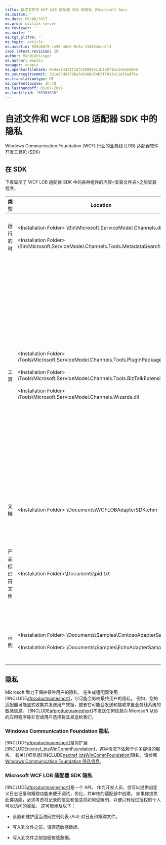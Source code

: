 ```yaml
---
title: 自述文件中 WCF LOB 适配器 SDK 和隐私 |Microsoft Docs
ms.custom: ''
ms.date: 06/08/2017
ms.prod: biztalk-server
ms.reviewer: ''
ms.suite: ''
ms.tgt_pltfrm: ''
ms.topic: article
ms.assetid: 539a88f9-ce59-46e6-8c9a-418484eabff4
caps.latest.revision: 29
author: MandiOhlinger
ms.author: mandia
manager: anneta
ms.openlocfilehash: 0edaa14431f1d75260958c1b145f1ec24ede5b08
ms.sourcegitcommit: 381e83d43796a345488d54b3f7413e11d56ad7be
ms.translationtype: MT
ms.contentlocale: zh-CN
ms.lasthandoff: 05/07/2019
ms.locfileid: "65363398"
---
```

# <a name="readme-and-privacy-in-the-wcf-lob-adapter-sdk"></a>自述文件和 WCF LOB 适配器 SDK 中的隐私
Windows Communication Foundation (WCF) 行业的业务线 (LOB) 适配器软件开发工具包 (SDK)  
  
## <a name="inside-the-sdk"></a>在 SDK  
 下表显示了 WCF LOB 适配器 SDK 中的各种组件的内容\<安装文件夹\>之后安装程序。  
  
|类型|Location|Description|  
|----------|--------------|-----------------|  
|运行的时|\<Installation Folder\> \Bin\Microsoft.ServiceModel.Channels.dll<br /><br /> \<Installation Folder\> \Bin\Microsoft.ServiceModel.Channels.Tools.MetadataSearchBrowse.dll|这些程序集包含运行时包括工具中使用的主窗体组件的基础。|  
|工具|\<Installation Folder\> \Tools\Microsoft.ServiceModel.Channels.Tools.PlugInPackage.dll<br /><br /> \<Installation Folder\> \Tools\Microsoft.ServiceModel.Channels.Tools.BizTalkExtension.dll<br /><br /> \<Installation Folder\> \Tools\Microsoft.ServiceModel.Channels.Wizards.dll|**添加适配器服务参考 Visual Studio 插件**<br /><br /> （.NET 项目 [右键单击]，添加适配器服务引用）<br /><br /> **使用适配器服务的 BizTalk 项目外接程序**<br /><br /> （BizTalk 项目 [右键单击]，添加，添加生成的项，使用适配器服务）<br /><br /> **WCF LOB 适配器开发向导**<br /><br /> (新文件，项目中，视觉对象C#，WCF LOB 适配器)|  
|文档|\<Installation Folder\> \Documents\WCFLOBAdapterSDK.chm|此文件包含概念内容和此版本的托管的参考内容。|  
|产品标识符文件|\<Installation Folder\>\Documents\pid.txt|此文件包含 WCF LOB 适配器 SDK 的产品标识符。 联系 Microsoft 客户服务和支持 (CSS) 时，请使用此产品标识符作为参考。|  
|示例|\<Installation Folder\> \Documents\Samples\ContosoAdapterSample.zip<br /><br /> \<Installation Folder\> \Documents\Samples\EchoAdapterSample.zip|示例文件夹包含两个示例适配器：Contoso 适配器和 Echo 适配器。|  

## <a name="privacy"></a>隐私
Microsoft 致力于保护最终用户的隐私。 在生成适配器使用[!INCLUDE[afproductnameshort](../../includes/afproductnameshort-md.md)]，它可能会影响最终用户的隐私。 例如，您的适配器可能显式收集并发送用户凭据，或者它可能会发送和接收来自业务线系统的敏感信息。 [!INCLUDE[afproductnameshort](../../includes/afproductnameshort-md.md)]不发送任何信息向 Microsoft 从你的应用程序除非您或用户选择将其发送给我们。  
  
### <a name="windows-communication-foundation-privacy"></a>Windows Communication Foundation 隐私  
 [!INCLUDE[afproductnameshort](../../includes/afproductnameshort-md.md)]是对扩展[!INCLUDE[nextref_btsWinCommFoundation](../../includes/nextref-btswincommfoundation-md.md)]，这种情况下依赖于许多提供的服务。 有关详细信息[!INCLUDE[nextref_btsWinCommFoundation](../../includes/nextref-btswincommfoundation-md.md)]隐私，请参阅[Windows Communication Foundation 隐私信息](https://msdn.microsoft.com/library/ms733927.aspx)。  
  
### <a name="microsoft-wcf-lob-adapter-sdk-privacy"></a>Microsoft WCF LOB 适配器 SDK 隐私  
 [!INCLUDE[afproductnameshort](../../includes/afproductnameshort-md.md)]是一个 API。 作为开发人员，您可以提供自定义日志记录和跟踪功能来便于调试，优化，并审核的适配器中创建。 如果你提供此类功能，必须考虑将记录的信息和信息将如何受限制，以便只有经过授权的个人可以访问的类型。 这可能涉及以下：  
  
-   设置和维护适当访问控制列表 (Acl) 对日志和跟踪文件。  
  
-   写入到文件之前，请筛选敏感数据。  
  
-   写入到文件之前加密敏感数据。  